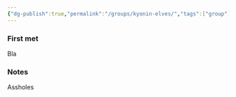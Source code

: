 ```yaml
---
{"dg-publish":true,"permalink":"/groups/kyonin-elves/","tags":["group"],"noteIcon":"group","updated":"2024-01-06T16:54:22.345+01:00"}
---
```


### First met
Bla
### Notes
Assholes